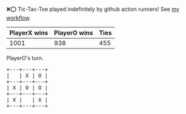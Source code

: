 :x::o: Tic-Tac-Toe played indefinitely by github action runners! See [my workflow](.github/workflows/play.yaml).

|PlayerX wins|PlayerO wins|Ties|
|-|-|-|
|1001|938|455|

PlayerO's turn.

<pre>
+---+---+---+
|   | X | O |
+---+---+---+
| X | O | O |
+---+---+---+
| X |   | X |
+---+---+---+
</pre>